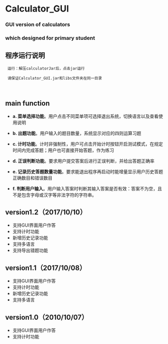 # Calculator_GUI
### GUI version of calculators
### which designed for primary student

## 程序运行说明
     运行：解压calculatorJar后，点击jar运行

     请保证Calculator_GUI.jar和libs文件夹在同一目录
      

## main function

* **a. 菜单选择功能**。用户点击不同菜单项可选择退出系统，切换语言以及查看使用说明

* **b. 出题功能**。用户输入的题目数量，系统显示对应的四则运算习题

* **c. 计时功能**。计时非强制性，用户可点击开始计时按钮开启测试模式，在规定时间内完成答题；用户也可直接开始答题，作为练习

* **d. 正误判断功能**。要求用户提交答案后进行正误判断，并给出答题正确率

* **e. 记录历史答题数量功能**。要求能退出程序再启动时能增量显示用户历史答题正确数目和错误数目

* **f. 判断用户输入**。用户输入答案时判断其输入答案是否有效：答案不为空，且不是包含字母或汉字等非法字符的字符串。



## version1.2（2017/10/10）

* 支持GUI界面用户作答
* 支持计时功能
* 新增历史记录功能
* 支持多语言
* 支持导出错题功能

## version1.1（2017/10/08）

* 支持GUI界面用户作答
* 支持计时功能
* 新增历史记录功能
* 支持多语言

## version1.0（2010/10/07）

* 支持GUI界面用户作答
* 支持计时功能

